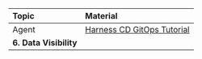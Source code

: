 | Topic | Material                                                                                                                                                              
| :------------------------------ | :------------------------------ | 
Agent  | [Harness CD GitOps Tutorial](/docs/continuous-delivery/gitops/get-started/harness-cd-git-ops-quickstart) |
|**6. Data Visibility**| |
